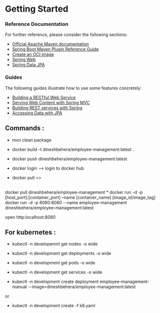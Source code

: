 # Getting Started

### Reference Documentation
For further reference, please consider the following sections:

* [Official Apache Maven documentation](https://maven.apache.org/guides/index.html)
* [Spring Boot Maven Plugin Reference Guide](https://docs.spring.io/spring-boot/docs/3.0.6/maven-plugin/reference/html/)
* [Create an OCI image](https://docs.spring.io/spring-boot/docs/3.0.6/maven-plugin/reference/html/#build-image)
* [Spring Web](https://docs.spring.io/spring-boot/docs/3.0.6/reference/htmlsingle/#web)
* [Spring Data JPA](https://docs.spring.io/spring-boot/docs/3.0.6/reference/htmlsingle/#data.sql.jpa-and-spring-data)

### Guides
The following guides illustrate how to use some features concretely:

* [Building a RESTful Web Service](https://spring.io/guides/gs/rest-service/)
* [Serving Web Content with Spring MVC](https://spring.io/guides/gs/serving-web-content/)
* [Building REST services with Spring](https://spring.io/guides/tutorials/rest/)
* [Accessing Data with JPA](https://spring.io/guides/gs/accessing-data-jpa/)

## Commands :
* mvn clean package 
* docker build -t dineshbehera/employee-management:latest .
* docker push dineshbehera/employee-management:latest

* docker login --> login to docker hub

* docker pull <<image path>>
<br>
  docker pull dineshbehera/employee-management
* docker run -d -p [host_port]:[container_port] –name [container_name] [image_id/image_tag]
    <br>
  docker run -d -p 8080:8080 --name employee-management dineshbehera/employee-management:latest

  open http:localhost:8080

## For kubernetes :
* kubectl -n developemnt get nodes -o wide
* kubectl -n development get deployments -o wide
* kubectl -n development get pods -o wide
* kubectl -n development get services -o wide


* kubectl -n development create deployment employee-management-manual --image=dineshbehera/employee-management:latest

 or

 * kubectl -n development create -f k8.yaml

